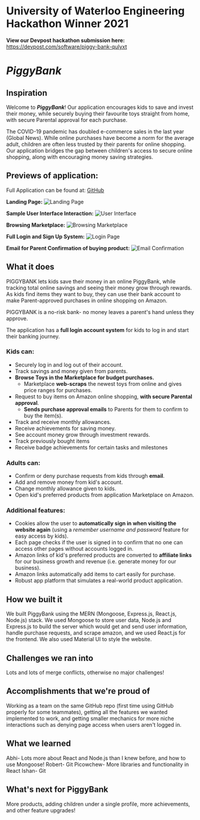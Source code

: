 # University of Waterloo Engineering Hackathon Winner 2021
**View our Devpost hackathon submission here:** https://devpost.com/software/piggy-bank-qulyxt

# **_PiggyBank_**

## Inspiration

Welcome to **_PiggyBank_**! Our application encourages kids to save and invest their money, while securely buying their favourite toys straight from home, with secure Parental approval for each purchase.

The COVID-19 pandemic has doubled e-commerce sales in the last year (Global News). While online purchases have become a norm for the average adult, children are often less trusted by their parents for online shopping. Our application bridges the gap between children's access to secure online shopping, along with encouraging money saving strategies.

## Previews of application:

Full Application can be found at: [GitHub](https://github.com/AbhiJ2706/enghack2021)

**Landing Page:**
![Landing Page](https://cdn.discordapp.com/attachments/858409865030008873/858580421389189150/pig_land_moving.gif)

**Sample User Interface Interaction:**
![User Interface](https://cdn.discordapp.com/attachments/858409865030008873/858604300991987742/pig_official_dashboard.gif)

**Browsing Marketplace:**
![Browsing Marketplace](https://media.discordapp.net/attachments/858409865030008873/858605468566028319/pig_official_marketplace.gif)

**Full Login and Sign Up System:**
![Login Page](https://media.discordapp.net/attachments/858409865030008873/858576812932857856/unknown.png?width=1163&height=676)

**Email for Parent Confirmation of buying product:**
![Email Confirmation](https://cdn.discordapp.com/attachments/855857645260767265/858591978476666892/unknown.png)

## What it does

PIGGYBANK lets kids save their money in an online PiggyBank, while tracking total online savings and seeing their money grow through rewards. As kids find items they want to buy, they can use their bank account to make Parent-approved purchases in online shopping on Amazon.

PIGGYBANK is a no-risk bank- no money leaves a parent's hand unless they approve.

The application has a **full login account system** for kids to log in and start their banking journey. 

### Kids can:
- Securely log in and log out of their account.
- Track savings and money given from parents.
- **Browse Toys in the Marketplace for budget purchases.**
    - Marketplace **web-scraps** the newest toys from online and gives price ranges for purchases.
- Request to buy items on Amazon online shopping, **with secure Parental approval**.
    - **Sends purchase approval emails** to Parents for them to confirm to buy the item(s).
- Track and receive monthly allowances.
- Receive achievements for saving money.
- See account money grow through investment rewards.
- Track previously bought items
- Receive badge achievements for certain tasks and milestones

### Adults can:
- Confirm or deny purchase requests from kids through **email**.
- Add and remove money from kid's account.
- Change monthly allowance given to kids.
- Open kid's preferred products from application Marketplace on Amazon.

### Additional features:
- Cookies allow the user to **automatically sign in when visiting the website again** (using a _remember username and password_ feature for easy access by kids).
- Each page checks if the user is signed in to confirm that no one can access other pages without accounts logged in.
- Amazon links of kid's preferred products are converted to **affiliate links** for our business growth and revenue (i.e. generate money for our business).
- Amazon links automatically add items to cart easily for purchase.
- Robust app platform that simulates a real-world product application.

## How we built it

We built PiggyBank using the MERN (Mongoose, Express.js, React.js, Node.js) stack. We used Mongoose to store user data, Node.js and Express.js to build the server which would get and send user information, handle purchase requests, and scrape amazon, and we used React.js for the frontend. We also used Material UI to style the website.

## Challenges we ran into

Lots and lots of merge conflicts, otherwise no major challenges!

## Accomplishments that we're proud of

Working as a team on the same GitHub repo (first time using GitHub properly for some teammates), getting all the features we wanted implemented to work, and getting smaller mechanics for more niche interactions such as denying page access when users aren't logged in. 

## What we learned

Abhi- Lots more about React and Node.js than I knew before, and how to use Mongoose!
Robert- Git
Picowchew- More libraries and functionality in React
Ishan- Git

## What's next for PiggyBank

More products, adding children under a single profile, more achievements, and other feature upgrades!
